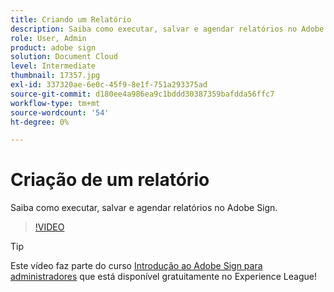 ```yaml
---
title: Criando um Relatório
description: Saiba como executar, salvar e agendar relatórios no Adobe Sign
role: User, Admin
product: adobe sign
solution: Document Cloud
level: Intermediate
thumbnail: 17357.jpg
exl-id: 337320ae-6e0c-45f9-8e1f-751a293375ad
source-git-commit: d180ee4a986ea9c1bddd30387359bafdda56ffc7
workflow-type: tm+mt
source-wordcount: '54'
ht-degree: 0%

---
```


# Criação de um relatório

Saiba como executar, salvar e agendar relatórios no Adobe Sign.

>[!VIDEO](https://video.tv.adobe.com/v/17357?hidetitle=true)

>[!TIP]
>
>Este vídeo faz parte do curso [Introdução ao Adobe Sign para administradores](https://experienceleague.adobe.com/?recommended=Sign-A-1-2020.2) que está disponível gratuitamente no Experience League!
